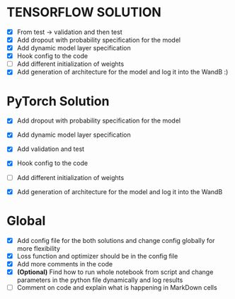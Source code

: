 # TENSORFLOW SOLUTION 
- [X] From test -> validation and then test
- [X] Add dropout with probability specification for the model
- [X] Add dynamic model layer specification
- [X] Hook config to the code 
- [ ] Add different initialization of weights
- [X] Add generation of architecture for the model and log it into the WandB :)
  
# PyTorch Solution
- [X] Add dropout with probability specification for the model 
- [X] Add dynamic model layer specification
- [X] Add validation and test 
- [X] Hook config to the code 
- [ ] Add different initialization of weights
- [X] Add generation of architecture for the model and log it into the WandB


# Global 
- [X] Add config file for the both solutions and change config globally for more flexibility
- [X] Loss function and optimizer should be in the config file
- [X] Add more comments in the code 
- [X]  **(Optional)** Find how to run whole notebook from script and change parameters in the python file dynamically and log results 
- [ ] Comment on code and explain what is happening in MarkDown cells
